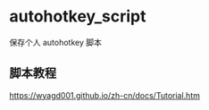# autohotkey_script

保存个人 autohotkey 脚本

## 脚本教程
https://wyagd001.github.io/zh-cn/docs/Tutorial.htm
